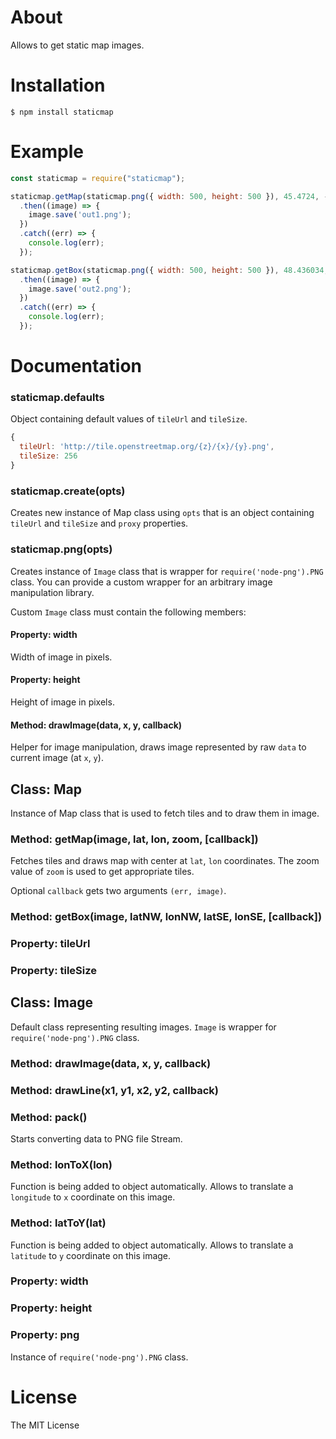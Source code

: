 About
========
Allows to get static map images.

Installation
===============
```
$ npm install staticmap
```

Example
==========
```js
const staticmap = require("staticmap");

staticmap.getMap(staticmap.png({ width: 500, height: 500 }), 45.4724, -73.4520, 12)
  .then((image) => {
    image.save('out1.png');
  })
  .catch((err) => {
    console.log(err);
  });

staticmap.getBox(staticmap.png({ width: 500, height: 500 }), 48.436034, 10.684891, 48.295985, 11.042633)
  .then((image) => {
    image.save('out2.png');
  })
  .catch((err) => {
    console.log(err);
  });
```

Documentation
================

### staticmap.defaults
Object containing default values of `tileUrl` and `tileSize`.

```js
{
  tileUrl: 'http://tile.openstreetmap.org/{z}/{x}/{y}.png',
  tileSize: 256
}
```


### staticmap.create(opts)
Creates new instance of Map class using `opts` that is an object containing `tileUrl` and `tileSize` and `proxy` properties.


### staticmap.png(opts)
Creates instance of `Image` class that is wrapper for `require('node-png').PNG` class. You can provide a custom wrapper for an arbitrary image manipulation library.

Custom `Image` class must contain the following members:

#### Property: width
Width of image in pixels.

#### Property: height
Height of image in pixels.

#### Method: drawImage(data, x, y, callback)
Helper for image manipulation, draws image represented by raw `data` to current image (at `x`, `y`).


## Class: Map
Instance of Map class that is used to fetch tiles and to draw them in image.


### Method: getMap(image, lat, lon, zoom, [callback])
Fetches tiles and draws map with center at `lat`, `lon` coordinates. The zoom value of `zoom` is used to get appropriate tiles.

Optional `callback` gets two arguments `(err, image)`.


### Method: getBox(image, latNW, lonNW, latSE, lonSE, [callback])


### Property: tileUrl


### Property: tileSize


## Class: Image
Default class representing resulting images. `Image` is wrapper for `require('node-png').PNG` class.


### Method: drawImage(data, x, y, callback)

### Method: drawLine(x1, y1, x2, y2, callback)

### Method: pack()
Starts converting data to PNG file Stream.


### Method: lonToX(lon)
Function is being added to object automatically. Allows to translate a `longitude` to `x` coordinate on this image.


### Method: latToY(lat)
Function is being added to object automatically. Allows to translate a `latitude` to `y` coordinate on this image.


### Property: width


### Property: height


### Property: png
Instance of `require('node-png').PNG` class.

License
=========

The MIT License
